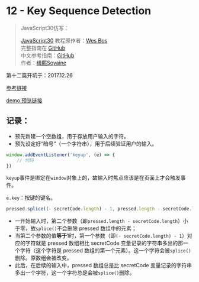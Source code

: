 # 12 - Key Sequence Detection

> JavaScript30仿写：
>
> [JavaScript30](https://javascript30.com) 教程原作者：[Wes Bos](https://github.com/wesbos)    
> 完整指南在 [GitHub](https://github.com/soyaine/JavaScript30)  
> 中文参考指南：[GitHub](https://github.com/soyaine/JavaScript30)  
> 作者：[缉熙Soyaine](https://github.com/soyaine)

第十二篇开坑于：2017.12.26

[参考链接](https://github.com/soyaine/JavaScript30/tree/master/12%20-%20Key%20Sequence%20Detection)

[demo 预览链接](https://hehe1111.github.io/js_demo/js30/12%20-%20Key%20Sequence%20Detection/)

## 记录：
- 预先新建一个空数组，用于存放用户输入的字符。
- 预先设定好“暗号”（一个字符串），用于后续验证用户的输入。

```javascript
window.addEventListener('keyup', (e) => {
    // 代码
})
```
`keyup`事件是绑定在`window`对象上的，故输入时焦点应该是在页面上才会触发事件。

`e.key`：按键的键名。

```javascript
pressed.splice((- secretCode.length) - 1, pressed.length - secretCode.length);
```
- 一开始输入时，第二个参数（即`pressed.length - secretCode.length`）小于零，故`splice()`不会删除 pressed 数组中的元素；
- 当第二个参数的值**等于**1时，第一个参数（即`(- secretCode.length) - 1`）对应的字符就是 pressed 数组相比 secretCode 变量记录的字符串多出的那一个字符（这个字符是 pressed 数组的第一个元素）。这一个字符会被`splice()`删除。原数组会被改变。
- 此后，在后续的输入中，pressed 数组总是比 secretCode 变量记录的字符串多出一个字符，这一个字符总是会被`splice()`删除。
